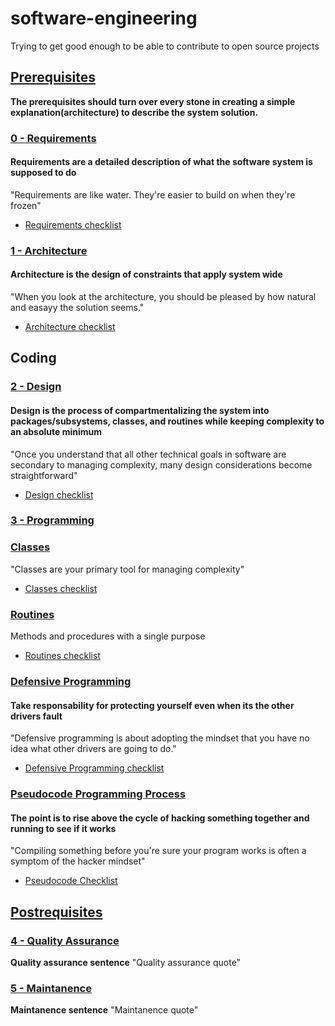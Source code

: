 # software-engineering

Trying to get good enough to be able to contribute to open source projects

## [**Prerequisites**](./PREREQUISITES.md)

**The prerequisites should turn over every stone in creating a simple explanation(architecture) to describe the system solution.**

### [**0 - Requirements**](./requirements/README.md)

#### Requirements are a detailed description of what the software system is supposed to do

"Requirements are like water. They're easier to build on when they're frozen"

* [Requirements checklist](./requirements/CC_CHECKLIST.md)

### [**1 - Architecture**](./architecture/README.md)

#### Architecture is the design of constraints that apply system wide

"When you look at the architecture, you should be pleased by how natural and easayy the solution seems."

* [Architecture checklist](./architecture/CC_CHECKLIST.md)

## Coding

### [**2 - Design**](./design/README.md)

#### Design is the process of compartmentalizing the system into packages/subsystems, classes, and routines while keeping complexity to an absolute minimum

"Once you understand that all other technical goals in software are secondary to managing complexity, many design considerations become straightforward"

* [Design checklist](./design/CC_CHECKLIST.md)

### [**3 - Programming**](./programming/README.md)

### [**Classes**](./programming/classes/README.md)

"Classes are your primary tool for managing complexity"

* [Classes checklist](./programming/classes/CC_CHECKLIST.md)

### [**Routines**](./programming/routines/README.md)

Methods and procedures with a single purpose

* [Routines checklist](./programming/routines/CC_CHECKLIST.md)

### [Defensive Programming](./programming/defensive_programming/README.md)

#### Take responsability for protecting yourself even when its the other drivers fault

"Defensive programming is about adopting the mindset that you have no idea what other drivers are going to do."

* [Defensive Programming checklist](./programming/defensive_programming/CC_CHECKLIST.md)

### [Pseudocode Programming Process](./programming/pseudocode/README.md)

#### The point is to rise above the cycle of hacking something together and running to see if it works

"Compiling something before you're sure your program works is often a symptom of the hacker mindset"

* [Pseudocode Checklist](./programming/pseudocode/CC_CHECKLIST.md)

## [**Postrequisites**](../idk.yet)

### [**4 - Quality Assurance**](./quality_assurance/README.md)

**Quality assurance sentence**
"Quality assurance quote"

### [**5 - Maintanence**](./maintanence/README.md)

**Maintanence sentence**
"Maintanence quote"
